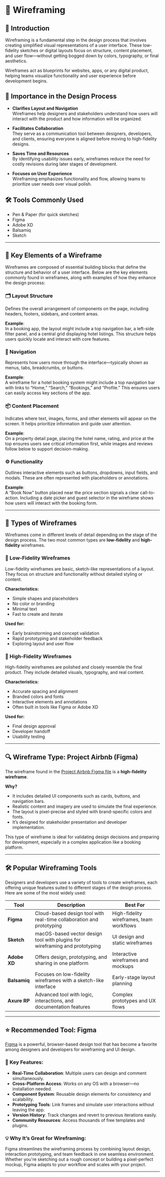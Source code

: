 # 🧩 Wireframing

## 📖 Introduction

Wireframing is a fundamental step in the design process that involves creating simplified visual representations of a user interface. These low-fidelity sketches or digital layouts focus on structure, content placement, and user flow—without getting bogged down by colors, typography, or final aesthetics.

Wireframes act as blueprints for websites, apps, or any digital product, helping teams visualize functionality and user experience before development begins.

## 🎯 Importance in the Design Process

- **Clarifies Layout and Navigation**  
  Wireframes help designers and stakeholders understand how users will interact with the product and how information will be organized.

- **Facilitates Collaboration**  
  They serve as a communication tool between designers, developers, and clients, ensuring everyone is aligned before moving to high-fidelity designs.

- **Saves Time and Resources**  
  By identifying usability issues early, wireframes reduce the need for costly revisions during later stages of development.

- **Focuses on User Experience**  
  Wireframing emphasizes functionality and flow, allowing teams to prioritize user needs over visual polish.

## 🛠️ Tools Commonly Used

- Pen & Paper (for quick sketches)
- Figma
- Adobe XD
- Balsamiq
- Sketch

---

## 🧱 Key Elements of a Wireframe

Wireframes are composed of essential building blocks that define the structure and behavior of a user interface. Below are the key elements commonly found in wireframes, along with examples of how they enhance the design process:

### 🗂️ Layout Structure

Defines the overall arrangement of components on the page, including headers, footers, sidebars, and content areas.

**Example**:  
In a booking app, the layout might include a top navigation bar, a left-side filter panel, and a central grid displaying hotel listings. This structure helps users quickly locate and interact with core features.

### 🧭 Navigation

Represents how users move through the interface—typically shown as menus, tabs, breadcrumbs, or buttons.

**Example**:  
A wireframe for a hotel booking system might include a top navigation bar with links to “Home,” “Search,” “Bookings,” and “Profile.” This ensures users can easily access key sections of the app.

### 📦 Content Placement

Indicates where text, images, forms, and other elements will appear on the screen. It helps prioritize information and guide user attention.

**Example**:  
On a property detail page, placing the hotel name, rating, and price at the top ensures users see critical information first, while images and reviews follow below to support decision-making.

### ⚙️ Functionality

Outlines interactive elements such as buttons, dropdowns, input fields, and modals. These are often represented with placeholders or annotations.

**Example**:  
A “Book Now” button placed near the price section signals a clear call-to-action. Including a date picker and guest selector in the wireframe shows how users will interact with the booking form.

---

## 🧭 Types of Wireframes

Wireframes come in different levels of detail depending on the stage of the design process. The two most common types are **low-fidelity** and **high-fidelity** wireframes.

### 📝 Low-Fidelity Wireframes

Low-fidelity wireframes are basic, sketch-like representations of a layout. They focus on structure and functionality without detailed styling or content.

**Characteristics:**
- Simple shapes and placeholders
- No color or branding
- Minimal text
- Fast to create and iterate

**Used for:**
- Early brainstorming and concept validation
- Rapid prototyping and stakeholder feedback
- Exploring layout and user flow

### 🎨 High-Fidelity Wireframes

High-fidelity wireframes are polished and closely resemble the final product. They include detailed visuals, typography, and real content.

**Characteristics:**
- Accurate spacing and alignment
- Branded colors and fonts
- Interactive elements and annotations
- Often built in tools like Figma or Adobe XD

**Used for:**
- Final design approval
- Developer handoff
- Usability testing

---

## 🔍 Wireframe Type: Project Airbnb (Figma)

The wireframe found in the [Project Airbnb Figma file](https://www.figma.com/design/E2BRqdPcKkrnX6hLGPto8Z/Project-Airbnb?node-id=1-2&t=3XDxhp3Vl1QIyMgo-0) is a **high-fidelity wireframe**.

**Why?**
- It includes detailed UI components such as cards, buttons, and navigation bars.
- Realistic content and imagery are used to simulate the final experience.
- The layout is pixel-precise and styled with brand-specific colors and fonts.
- It’s designed for stakeholder presentation and developer implementation.

This type of wireframe is ideal for validating design decisions and preparing for development, especially in a complex application like a booking platform.

---
## 🛠️ Popular Wireframing Tools

Designers and developers use a variety of tools to create wireframes, each offering unique features suited to different stages of the design process. Here are some of the most widely used:

| Tool         | Description                                                                 | Best For                          |
|--------------|-----------------------------------------------------------------------------|-----------------------------------|
| **Figma**    | Cloud-based design tool with real-time collaboration and prototyping       | High-fidelity wireframes, team workflows |
| **Sketch**   | macOS-based vector design tool with plugins for wireframing and prototyping| UI design and static wireframes   |
| **Adobe XD** | Offers design, prototyping, and sharing in one platform                     | Interactive wireframes and mockups|
| **Balsamiq** | Focuses on low-fidelity wireframes with a sketch-like interface             | Early-stage layout planning       |
| **Axure RP** | Advanced tool with logic, interactions, and documentation features          | Complex prototypes and UX flows   |

---

## ⭐ Recommended Tool: Figma

[Figma](https://www.figma.com/) is a powerful, browser-based design tool that has become a favorite among designers and developers for wireframing and UI design.

### 🔧 Key Features:
- **Real-Time Collaboration**: Multiple users can design and comment simultaneously.
- **Cross-Platform Access**: Works on any OS with a browser—no installation needed.
- **Component System**: Reusable design elements for consistency and scalability.
- **Prototyping Tools**: Link frames and simulate user interactions without leaving the app.
- **Version History**: Track changes and revert to previous iterations easily.
- **Community Resources**: Access thousands of free templates and plugins.

### 💡 Why It’s Great for Wireframing:
Figma streamlines the wireframing process by combining layout design, interaction prototyping, and team feedback in one seamless environment. Whether you're sketching out a rough concept or building a pixel-perfect mockup, Figma adapts to your workflow and scales with your project.

---
